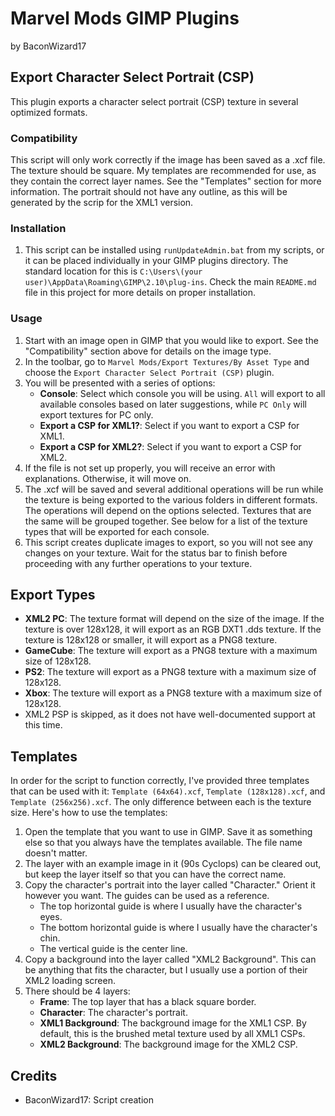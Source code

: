 # Marvel Mods GIMP Plugins
by BaconWizard17
## Export Character Select Portrait (CSP)
This plugin exports a character select portrait (CSP) texture in several optimized formats.

### Compatibility
This script will only work correctly if the image has been saved as a .xcf file. The texture should be square. My templates are recommended for use, as they contain the correct layer names. See the "Templates" section for more information. The portrait should not have any outline, as this will be generated by the scrip for the XML1 version.

### Installation
 1. This script can be installed using `runUpdateAdmin.bat` from my scripts, or it can be placed individually in your GIMP plugins directory. The standard location for this is `C:\Users\(your user)\AppData\Roaming\GIMP\2.10\plug-ins`. Check the main `README.md` file in this project for more details on proper installation.

### Usage
1. Start with an image open in GIMP that you would like to export. See the "Compatibility" section above for details on the image type.
2. In the toolbar, go to `Marvel Mods/Export Textures/By Asset Type` and choose the `Export Character Select Portrait (CSP)` plugin.
3. You will be presented with a series of options:
	- **Console**: Select which console you will be using. `All` will export to all available consoles based on later suggestions, while `PC Only` will export textures for PC only.
	- **Export a CSP for XML1?**: Select if you want to export a CSP for XML1.
	- **Export a CSP for XML2?**: Select if you want to export a CSP for XML2.
4. If the file is not set up properly, you will receive an error with explanations. Otherwise, it will move on.
5. The .xcf will be saved and several additional operations will be run while the texture is being exported to the various folders in different formats. The operations will depend on the options selected. Textures that are the same will be grouped together. See below for a list of the texture types that will be exported for each console. 
6. This script creates duplicate images to export, so you will not see any changes on your texture. Wait for the status bar to finish before proceeding with any further operations to your texture.

## Export Types
 - **XML2 PC**: The texture format will depend on the size of the image. If the texture is over 128x128, it will export as an RGB DXT1 .dds texture. If the texture is 128x128 or smaller, it will export as a PNG8 texture.
 - **GameCube**: The texture will export as a PNG8 texture with a maximum size of 128x128. 
 - **PS2**: The texture will export as a PNG8 texture with a maximum size of 128x128.
 - **Xbox**: The texture will export as a PNG8 texture with a maximum size of 128x128.
 - XML2 PSP is skipped, as it does not have well-documented support at this time.

## Templates
In order for the script to function correctly, I've provided three templates that can be used with it: `Template (64x64).xcf`, `Template (128x128).xcf`, and `Template (256x256).xcf`. The only difference between each is the texture size. Here's how to use the templates:
1. Open the template that you want to use in GIMP. Save it as something else so that you always have the templates available. The file name doesn't matter.
2. The layer with an example image in it (90s Cyclops) can be cleared out, but keep the layer itself so that you can have the correct name.
3. Copy the character's portrait into the layer called "Character." Orient it however you want. The guides can be used as a reference.
    - The top horizontal guide is where I usually have the character's eyes.
	- The bottom horizontal guide is where I usually have the character's chin.
	- The vertical guide is the center line.
4. Copy a background into the layer called "XML2 Background". This can be anything that fits the character, but I usually use a portion of their XML2 loading screen.
4. There should be 4 layers:
    - **Frame**: The top layer that has a black square border.
	- **Character**: The character's portrait.
	- **XML1 Background**: The background image for the XML1 CSP. By default, this is the brushed metal texture used by all XML1 CSPs.
	- **XML2 Background**: The background image for the XML2 CSP.

## Credits
- BaconWizard17: Script creation